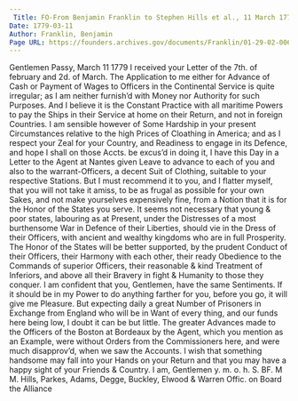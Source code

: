 ```yaml
---
 Title: FO-From Benjamin Franklin to Stephen Hills et al., 11 March 1779
Date: 1779-03-11
Author: Franklin, Benjamin
Page URL: https://founders.archives.gov/documents/Franklin/01-29-02-0067
---
```


Gentlemen
Passy, March 11 1779
I received your Letter of the 7th. of february and 2d. of March. The Application to me either for Advance of Cash or Payment of Wages to Officers in the Continental Service is quite irregular; as I am neither furnish’d with Money nor Authority for such Purposes. And I believe it is the Constant Practice with all maritime Powers to pay the Ships in their Service at home on their Return, and not in foreign Countries. I am sensible however of Some Hardship in your present Circumstances relative to the high Prices of Cloathing in America; and as I respect your Zeal for your Country, and Readiness to engage in its Defence, and hope I shall on those Accts. be excus’d in doing it, I have this Day in a Letter to the Agent at Nantes given Leave to advance to each of you and also to the warrant-Officers, a decent Suit of Clothing, suitable to your respective Stations. But I must recommend it to you, and I flatter myself, that you will not take it amiss, to be as frugal as possible for your own Sakes, and not make yourselves expensively fine, from a Notion that it is for the Honor of the States you serve. It seems not necessary that young & poor states, labouring as at Present, under the Distresses of a most burthensome War in Defence of their Liberties, should vie in the Dress of their Officers, with ancient and wealthy kingdoms who are in full Prosperity. The Honor of the States will be better supported, by the prudent Conduct of their Officers, their Harmony with each other, their ready Obedience to the Commands of superior Officers, their reasonable & kind Treatment of Inferiors, and above all their Bravery in fight & Humanity to those they conquer. I am confident that you, Gentlemen, have the same Sentiments. If it should be in my Power to do anything farther for you, before you go, it will give me Pleasure. But expecting daily a great Number of Prisoners in Exchange from England who will be in Want of every thing, and our funds here being low, I doubt it can be but little. The greater Advances made to the Officers of the Boston at Bordeaux by the Agent, which you mention as an Example, were without Orders from the Commissioners here, and were much disapprov’d, when we saw the Accounts. I wish that something handsome may fall into your Hands on your Return and that you may have a happy sight of your Friends & Country. I am, Gentlemen y. m. o. h. S.
BF.
M M. Hills, Parkes, Adams, Degge, Buckley, Elwood & Warren Offic. on Board the Alliance

